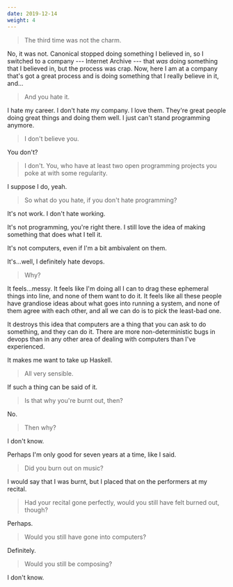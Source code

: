 ```yaml
---
date: 2019-12-14
weight: 4
---
```


> The third time was not the charm.

No, it was not. Canonical stopped doing something I believed in, so I switched to a company --- Internet Archive --- that *was* doing something that I believed in, but the process was crap. Now, here I am at a company that's got a great process and is doing something that I really believe in it, and...

> And you hate it.

I hate my career. I don't hate my company. I love them. They're great people doing great things and doing them well. I just can't stand programming anymore.

> I don't believe you.

You don't?

> I don't. You, who have at least two open programming projects you poke at with some regularity.

I suppose I do, yeah.

> So what do you hate, if you don't hate programming?

It's not work. I don't hate working.

It's not programming, you're right there. I still love the idea of making something that does what I tell it.

It's not computers, even if I'm a bit ambivalent on them.

It's...well, I definitely hate devops.

> Why?

It feels...messy. It feels like I'm doing all I can to drag these ephemeral things into line, and none of them want to do it. It feels like all these people have grandiose ideas about what goes into running a system, and none of them agree with each other, and all we can do is to pick the least-bad one.

It destroys this idea that computers are a thing that you can ask to do something, and they can do it. There are more non-deterministic bugs in devops than in any other area of dealing with computers than I've experienced.

It makes me want to take up Haskell.

> All very sensible.

If such a thing can be said of it.

> Is that why you're burnt out, then?

No.

> Then why?

I don't know.

Perhaps I'm only good for seven years at a time, like I said.

> Did you burn out on music?

I would say that I was burnt, but I placed that on the performers at my recital.

> Had your recital gone perfectly, would you still have felt burned out, though?

Perhaps.

> Would you still have gone into computers?

Definitely.

> Would you still be composing?

I don't know.
